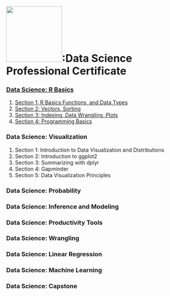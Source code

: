 # <img src="https://raccoongang.com/media/clients/logo-harvardx.png" width="150">:Data Science Professional Certificate
<h3><a href="https://courses.edx.org/certificates/541cac22c3aa483e93b89dae33963f1c">Data Science: R Basics</h3>
<ol>
  <li><a href="https://courses.edx.org/certificates/541cac22c3aa483e93b89dae33963f1c">Section 1: R Basics,Functions, and Data Types</li>
  <li><a href="https://courses.edx.org/certificates/541cac22c3aa483e93b89dae33963f1c">Section 2: Vectors, Sorting</li>
  <li><a href="https://courses.edx.org/certificates/541cac22c3aa483e93b89dae33963f1c">Section 3: Indexing, Data Wrangling, Plots</li>
  <li><a href="https://courses.edx.org/certificates/541cac22c3aa483e93b89dae33963f1c">Section 4: Programming Basics</li>
</ol>
<h3><a>Data Science: Visualization</h3>
<ol>
  <li><a>Section 1: Introduction to Data Visualization and Distributions</li>
  <li><a>Section 2: Introduction to ggplot2</li>
  <li><a>Section 3: Summarizing with dplyr</li>
  <li><a>Section 4: Gapminder</li>
  <li><a>Section 5: Data Visualization Principles</li>
</ol>
<h3><a>Data Science: Probability</h3>
<h3><a>Data Science: Inference and Modeling</h3>
<h3><a>Data Science: Productivity Tools</h3>
<h3><a>Data Science: Wrangling</h3>
<h3><a>Data Science: Linear Regression</h3>
<h3><a>Data Science: Machine Learning</h3>
<h3><a>Data Science: Capstone</h3>
